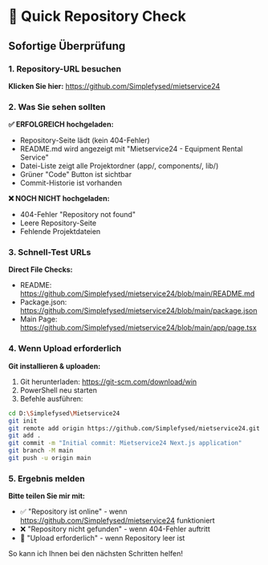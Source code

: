 # 🚀 Quick Repository Check

## Sofortige Überprüfung

### 1. Repository-URL besuchen
**Klicken Sie hier:** https://github.com/Simplefysed/mietservice24

### 2. Was Sie sehen sollten

**✅ ERFOLGREICH hochgeladen:**
- Repository-Seite lädt (kein 404-Fehler)
- README.md wird angezeigt mit "Mietservice24 - Equipment Rental Service"
- Datei-Liste zeigt alle Projektordner (app/, components/, lib/)
- Grüner "Code" Button ist sichtbar
- Commit-Historie ist vorhanden

**❌ NOCH NICHT hochgeladen:**
- 404-Fehler "Repository not found"
- Leere Repository-Seite
- Fehlende Projektdateien

### 3. Schnell-Test URLs

**Direct File Checks:**
- README: https://github.com/Simplefysed/mietservice24/blob/main/README.md
- Package.json: https://github.com/Simplefysed/mietservice24/blob/main/package.json
- Main Page: https://github.com/Simplefysed/mietservice24/blob/main/app/page.tsx

### 4. Wenn Upload erforderlich

**Git installieren & uploaden:**
1. Git herunterladen: https://git-scm.com/download/win
2. PowerShell neu starten
3. Befehle ausführen:
```bash
cd D:\Simplefysed\Mietservice24
git init
git remote add origin https://github.com/Simplefysed/mietservice24.git
git add .
git commit -m "Initial commit: Mietservice24 Next.js application"
git branch -M main
git push -u origin main
```

### 5. Ergebnis melden

**Bitte teilen Sie mir mit:**
- ✅ "Repository ist online" - wenn https://github.com/Simplefysed/mietservice24 funktioniert
- ❌ "Repository nicht gefunden" - wenn 404-Fehler auftritt
- 🔧 "Upload erforderlich" - wenn Repository leer ist

So kann ich Ihnen bei den nächsten Schritten helfen!
